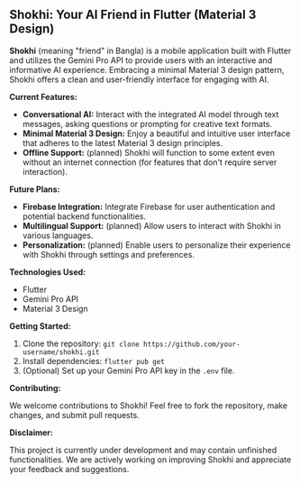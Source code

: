## Shokhi: Your AI Friend in Flutter (Material 3 Design)

**Shokhi** (meaning "friend" in Bangla) is a mobile application built with Flutter and utilizes the Gemini Pro API to provide users with an interactive and informative AI experience. Embracing a minimal Material 3 design pattern, Shokhi offers a clean and user-friendly interface for engaging with AI.

**Current Features:**

* **Conversational AI:** Interact with the integrated AI model through text messages, asking questions or prompting for creative text formats.
* **Minimal Material 3 Design:** Enjoy a beautiful and intuitive user interface that adheres to the latest Material 3 design principles.
* **Offline Support:** (planned) Shokhi will function to some extent even without an internet connection (for features that don't require server interaction).

**Future Plans:**

* **Firebase Integration:** Integrate Firebase for user authentication and potential backend functionalities.
* **Multilingual Support:** (planned) Allow users to interact with Shokhi in various languages.
* **Personalization:** (planned) Enable users to personalize their experience with Shokhi through settings and preferences.

**Technologies Used:**

* Flutter
* Gemini Pro API
* Material 3 Design

**Getting Started:**

1. Clone the repository: `git clone https://github.com/your-username/shokhi.git`
2. Install dependencies: `flutter pub get`
3. (Optional) Set up your Gemini Pro API key in the `.env` file.

**Contributing:**

We welcome contributions to Shokhi! Feel free to fork the repository, make changes, and submit pull requests.

**Disclaimer:**

This project is currently under development and may contain unfinished functionalities. We are actively working on improving Shokhi and appreciate your feedback and suggestions.
